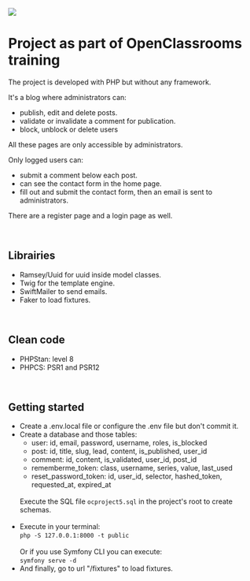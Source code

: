 <a href="https://codeclimate.com/github/Benitorax/ocproject5/maintainability"><img src="https://api.codeclimate.com/v1/badges/d6c4613ad1927f13e5a8/maintainability" /></a>
<h1>Project as part of OpenClassrooms training</h1>

<p>The project is developed with PHP but without any framework.</p>

<p>
  It's a blog where administrators can: 
  <ul>
    <li>publish, edit and delete posts.</li>
    <li>validate or invalidate a comment for publication.</li>
    <li>block, unblock or delete users</li>
  </ul>
  All these pages are only accessible by administrators.
</p>

<p>
  Only logged users can:
  <ul>
    <li>submit a comment below each post.</li>
    <li>can see the contact form in the home page.</li>
    <li>fill out and submit the contact form, then an email is sent to administrators.</li>
  </ul>
</p>

<p>There are a register page and a login page as well.</p>
<br/>

<h2>Librairies</h2>
<ul>
  <li>Ramsey/Uuid for uuid inside model classes.</li> 
  <li>Twig for the template engine.</li>
  <li>SwiftMailer to send emails.</li>
  <li>Faker to load fixtures.</li>
</ul>
<br/>

<h2>Clean code</h2>
<ul>
  <li>PHPStan: level 8</li>
  <li> PHPCS: PSR1 and PSR12</li>
</ul>
<br/>

<h2>Getting started</h2>
<ul>
  <li>Create a .env.local file or configure the .env file but don't commit it.</li>
  <li>
    Create a database and those tables:
    <ul>
      <li>user: id, email, password, username, roles, is_blocked</li>
      <li>post: id, title, slug, lead, content, is_published, user_id</li>
      <li>comment: id, content, is_validated, user_id, post_id</li>
      <li>rememberme_token: class, username, series, value, last_used</li>
      <li>reset_password_token: id, user_id, selector, hashed_token, requested_at, expired_at</li>
    </ul>
    <br>
    Execute the SQL file <code>ocproject5.sql</code> in the project's root to create schemas.<br><br>
  </li>
  <li>Execute in your terminal:<br>
    <code>php -S 127.0.0.1:8000 -t public</code><br><br>
    Or if you use Symfony CLI you can execute:<br>
    <code>symfony serve -d</code>
  </li>
  <li>And finally, go to url "/fixtures" to load fixtures.</li>
 </ul>
